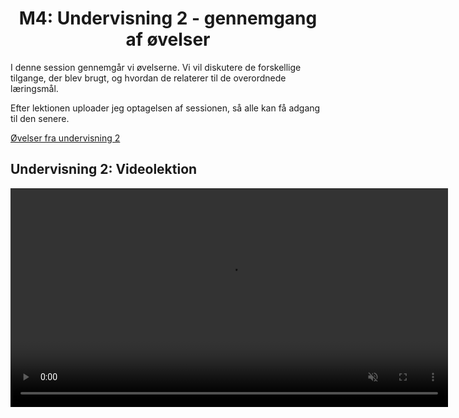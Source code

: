 <h1 align="center">M4: Undervisning 2 - gennemgang af øvelser</h1>

I denne session gennemgår vi øvelserne. Vi vil diskutere de forskellige tilgange, der blev brugt, og hvordan de relaterer til de overordnede læringsmål.

Efter lektionen uploader jeg optagelsen af sessionen, så alle kan få adgang til den senere.

[Øvelser fra undervisning 2](https://drive.google.com/file/d/1Iow0hr4l-jvX5ncL-U2kx02zg8yDAFkK/view?usp=sharing)

## Undervisning 2: Videolektion

<p align="center">
    <video width="700" autoplay loop muted controls playsinline preload="metadata">
        <source src="/MSE1_DK_25/figures/comingsoon.mp4" type="video/mp4">
        Your browser does not support the video tag.
    </video>
</p>
